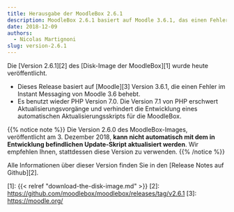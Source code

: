 ```yaml
---
title: Herausgabe der MoodleBox 2.6.1
description: MoodleBox 2.6.1 basiert auf Moodle 3.6.1, das einen Fehler im Instant Messaging von Moodle 3.6 behebt.
date: 2018-12-09
authors:
  - Nicolas Martignoni
slug: version-2.6.1
---
```


Die [Version 2.6.1][2] des [Disk-Image der MoodleBox][1] wurde heute veröffentlicht.

  - Dieses Release basiert auf [Moodle][3] Version 3.6.1, die einen Fehler im Instant Messaging von Moodle 3.6 behebt.
  - Es benutzt wieder PHP Version 7.0. Die Version 7.1 von PHP erschwert Aktualisierungsvorgänge und verhindert die Entwicklung eines automatischen Aktualisierungsskripts für die MoodleBox.

{{% notice note %}}
Die Version 2.6.0 des MoodleBox-Images, veröffentlicht am 3. Dezember 2018, __kann nicht automatisch mit dem in Entwicklung befindlichen Update-Skript aktualisiert werden__. Wir empfehlen Ihnen, stattdessen diese Version zu verwenden.
{{% /notice %}}

Alle Informationen über dieser Version finden Sie in den [Release Notes auf Github][2].

 [1]: {{< relref "download-the-disk-image.md" >}}
 [2]: https://github.com/moodlebox/moodlebox/releases/tag/v2.6.1
 [3]: https://moodle.org/
